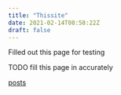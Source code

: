 ```yaml
---
title: "Thissite"
date: 2021-02-14T08:58:22Z
draft: false
---
```


Filled out this page for testing

TODO fill this page in accurately

[posts](/post/)

